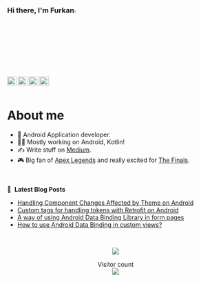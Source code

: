 ### Hi there, I'm Furkan<img src="https://media.giphy.com/media/hvRJCLFzcasrR4ia7z/giphy.gif" width="3.5%"></a>

<a href="https://twitter.com/askinnfurkan">
  <img align="left" alt="Furkan's Twitter | Twitter" width="22px" src="https://github.com/rahuldkjain/github-profile-readme-generator/blob/master/src/images/icons/Social/twitter.svg" />
</a>
<a href="https://www.linkedin.com/in/furkanaskin/">
  <img align="left" alt="Furkan's LinkedIn" width="22px" src="https://github.com/rahuldkjain/github-profile-readme-generator/blob/master/src/images/icons/Social/linked-in-alt.svg" />
</a>
<a href="https://medium.com/@askinfurkan">
  <img align="left" alt="Furkan's Medium" width="22px" src="https://github.com/rahuldkjain/github-profile-readme-generator/blob/master/src/images/icons/Social/medium.svg" />
</a>
<a href="https://steamcommunity.com/id/faskN">
  <img align="left" alt="Furkan's Steam" width="22px" src="https://upload.wikimedia.org/wikipedia/commons/thumb/8/83/Steam_icon_logo.svg/1024px-Steam_icon_logo.svg.png" />
</a>

<br />
<br />

# About me

- 📱 Android Application developer.
- 👨‍💻 Mostly working on Android, Kotlin!
- ✍️ Write stuff on [Medium](https://medium.com/@askinfurkan).
- 🎮 Big fan of [Apex Legends](https://steamcommunity.com/id/faskN) and really excited for [The Finals](https://www.reachthefinals.com).
<br />

📕 &nbsp;**Latest Blog Posts**
<!-- BLOG-POST-LIST:START -->
- [Handling Component Changes Affected by Theme on Android](https://medium.com/ozan-superapp/handling-component-changes-affected-by-theme-on-android-c9cba3d9b178?source=rss-c29c499bb365------2)
- [Custom tags for handling tokens with Retrofit on Android](https://medium.com/ozan-superapp/custom-tags-for-handling-tokens-with-retrofit-on-android-41176c50be0d?source=rss-c29c499bb365------2)
- [A way of using Android Data Binding Library in form pages](https://medium.com/ozan-superapp/a-way-of-using-android-data-binding-library-in-form-pages-cdfd08bc7d22?source=rss-c29c499bb365------2)
- [How to use Android Data Binding in custom views?](https://proandroiddev.com/how-to-use-android-data-binding-in-custom-views-a47676c4c1cd?source=rss-c29c499bb365------2)
<!-- BLOG-POST-LIST:END -->
<br />

<p align="center"> 
  <img src="https://github-readme-stats.vercel.app/api?username=furkanaskin&show_icons=true&theme=tokyonight" />
</p>

<p align="center"> 
  Visitor count<br>
  <img src="https://profile-counter.glitch.me/furkanaskin/count.svg" />
</p>
